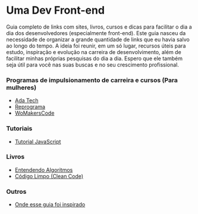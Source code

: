 # Uma Dev Front-end
Guia completo de links com sites, livros, cursos e dicas para facilitar o dia a dia dos desenvolvedores (especialmente front-end).
Este guia nasceu da necessidade de organizar a grande quantidade de links que eu havia salvo ao longo do tempo. A ideia foi reunir, em um só lugar, recursos úteis para estudo, inspiração e evolução na carreira de desenvolvimento, além de facilitar minhas próprias pesquisas do dia a dia. Espero que ele também seja útil para você nas suas buscas e no seu crescimento profissional.

### Programas de impulsionamento de carreira e cursos (Para mulheres)
* [Ada Tech](https://ada.tech)
* [Reprograma](https://reprograma.com.br)
* [WoMakersCode](https://www.maismulheres.tech/collections)

### Tutoriais
* [Tutorial JavaScript](https://javascript.info)

### Livros
* [Entendendo Algoritmos](https://www.amazon.com.br/Entendendo-Algoritmos-Ilustrado-Programadores-Curiosos/dp/8575225634)
* [Código Limpo (Clean Code)](https://www.amazon.com.br/Código-limpo-Robert-C-Martin/dp/8576082675)

### Outros
* [Onde esse guia foi inspirado](https://github.com/arthurspk/guiadevbrasil)
